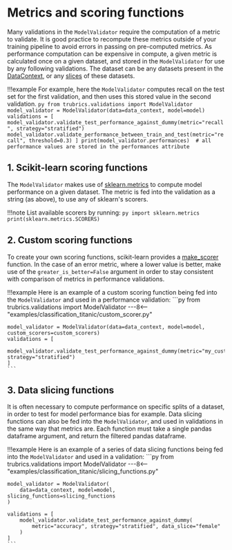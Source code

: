 # Metrics and scoring functions
Many validations in the `ModelValidator` require the computation of a metric to validate. It is good practice to recompute these metrics outside of your training pipeline to avoid errors in passing on pre-computed metrics. As performance computation can be expensive in compute, a given metric is calculated once on a given dataset, and stored in the `ModelValidator` for use by any following validations. The dataset can be any datasets present in the [DataContext](data_context.md), or any [slices](#3-data-slicing-functions) of these datasets.

!!!example
    For example, here the `ModelValidator` computes recall on the test set for the first validation, and then uses this stored value in the second validation.
    ```py
    from trubrics.validations import ModelValidator
    model_validator = ModelValidator(data=data_context, model=model)
    validations = [
        model_validator.validate_test_performance_against_dummy(metric="recall", strategy="stratified")
        model_validator.validate_performance_between_train_and_test(metric="recall", threshold=0.3)
    ]
    print(model_validator.performances)  # all performance values are stored in the performances attribute
    ```

## 1. Scikit-learn scoring functions
The `ModelValidator` makes use of [sklearn.metrics](https://scikit-learn.org/stable/modules/classes.html#module-sklearn.metrics) to compute model performance on a given dataset. The metric is fed into the validation as a string (as above), to use any of sklearn's scorers. 

!!!note
    List available scorers by running:
    ```py
    import sklearn.metrics
    print(sklearn.metrics.SCORERS)
    ```

## 2. Custom scoring functions
To create your own scoring functions, scikit-learn provides a [make_scorer](https://scikit-learn.org/stable/modules/generated/sklearn.metrics.make_scorer.html#sklearn.metrics.make_scorer) function. In the case of an error metric, where a lower value is better, make use of the `greater_is_better=False` argument in order to stay consistent with comparison of metrics in performance validations.

!!!example
    Here is an example of a custom scoring function being fed into the `ModelValidator` and used in a performance validation:
    ```py
    from trubrics.validations import ModelValidator
    ---8<-- "examples/classification_titanic/custom_scorer.py"
    
    model_validator = ModelValidator(data=data_context, model=model, custom_scorers=custom_scorers)
    validations = [
        model_validator.validate_test_performance_against_dummy(metric="my_custom_loss", strategy="stratified")
    ]
    ```

## 3. Data slicing functions
It is often necessary to compute performance on specific splits of a dataset, in order to test for model performance bias for example. Data slicing functions can also be fed into the `ModelValidator`, and used in validations in the same way that metrics are. Each function must take a single pandas dataframe argument, and return the filtered pandas dataframe.

!!!example
    Here is an example of a series of data slicing functions being fed into the `ModelValidator` and used in a validation:
    ```py
    from trubrics.validations import ModelValidator
    ---8<-- "examples/classification_titanic/slicing_functions.py"
    
    model_validator = ModelValidator(
        data=data_context, model=model, slicing_functions=slicing_functions
    )

    validations = [
        model_validator.validate_test_performance_against_dummy(
            metric="accuracy", strategy="stratified", data_slice="female"
        )
    ]
    ```
